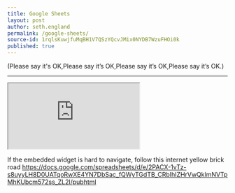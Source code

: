 ```yaml
---
title: Google Sheets
layout: post
author: seth.england
permalink: /google-sheets/
source-id: 1rqlsKuwjfuMqBH1V7QSzYQcvJMix0NYDB7WzuFHOi0k
published: true
---
```

(Please say it's OK,Please say it’s OK,Please say it’s OK,Please say it’s OK.)

* * *

<iframe src="https://docs.google.com/spreadsheets/d/e/2PACX-1vTz-s8uyyLH8D0UATqoRwXE4YN7DbSac_fQWyTGdTB_CRbIhIZHrVwQklmNVTpMhKUbcm572ss_ZL2l/pubhtml?widget=true&amp;headers=false"></iframe>

If the embedded widget is hard to navigate, follow this internet yellow brick road <https://docs.google.com/spreadsheets/d/e/2PACX-1vTz-s8uyyLH8D0UATqoRwXE4YN7DbSac_fQWyTGdTB_CRbIhIZHrVwQklmNVTpMhKUbcm572ss_ZL2l/pubhtml>
